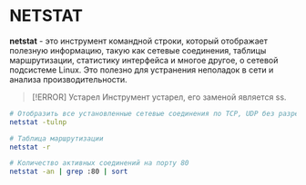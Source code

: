 # NETSTAT

**netstat** - это инструмент командной строки, который отображает полезную информацию, такую как сетевые соединения, таблицы маршрутизации, статистику интерфейса и многое другое, о сетевой подсистеме Linux. Это полезно для устранения неполадок в сети и анализа производительности.


> [!ERROR] Устарел
> Инструмент устарел, его заменой является ss.

```bash
# Отобразить все установленные сетевые соединения по TCP, UDP без разрешения имен в IP-адреса и PID и имена процессов, обеспечивающих соединения
netstat -tulnp

# Таблица маршрутизации
netstat -r

# Количество активных соединений на порту 80
netstat -an | grep :80 | sort
```
